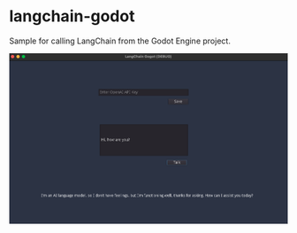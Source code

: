 # langchain-godot

Sample for calling LangChain from the Godot Engine project.

![screen shot](./img/screenshot.png)
